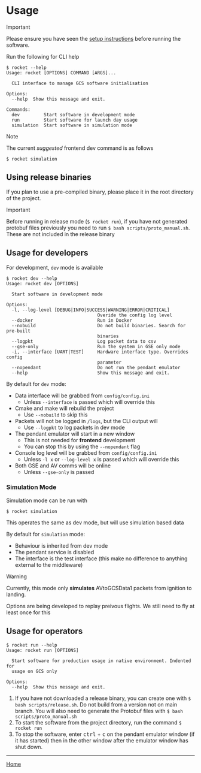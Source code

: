 # Usage

> [!IMPORTANT]
> Please ensure you have seen the [setup instructions](setup.md) before running the software.

Run the following for CLI help

```terminal
$ rocket --help
Usage: rocket [OPTIONS] COMMAND [ARGS]...

  CLI interface to manage GCS software initialisation

Options:
  --help  Show this message and exit.

Commands:
  dev         Start software in development mode
  run         Start software for launch day usage
  simulation  Start software in simulation mode
```

> [!NOTE] 
> The current *suggested* frontend dev command is as follows
> ```
> $ rocket simulation
> ```

## Using release binaries

If you plan to use a pre-compiled binary, please place it in the root directory of the project.


> [!IMPORTANT]
> Before running in release mode (`$ rocket run`), if you have not generated protobuf files previously you need to run `$ bash scripts/proto_manual.sh`. These are not included in the release binary


## Usage for developers

For development, `dev` mode is available

```terminal
$ rocket dev --help                       
Usage: rocket dev [OPTIONS]

  Start software in development mode

Options:
  -l, --log-level [DEBUG|INFO|SUCCESS|WARNING|ERROR|CRITICAL]
                                  Overide the config log level
  --docker                        Run in Docker
  --nobuild                       Do not build binaries. Search for pre-built
                                  binaries
  --logpkt                        Log packet data to csv
  --gse-only                      Run the system in GSE only mode
  -i, --interface [UART|TEST]     Hardware interface type. Overrides config
                                  parameter
  --nopendant                     Do not run the pendant emulator
  --help                          Show this message and exit.
```

By default for `dev` mode: 
- Data interface will be grabbed from `config/config.ini`
  - Unless `--interface` is passed which will override this
- Cmake and make will rebuild the project
  - Use `--nobuild` to skip this
- Packets will not be logged in `/logs`, but the CLI output will
  - Use `--logpkt` to log packets in dev mode
- The pendant emulator will start in a new window
  - This is not needed for **frontend** development
  - You can stop this by using the `--nopendant` flag
- Console log level will be grabbed from `config/config.ini`
  - Unless `-l x` or `--log-level x` is passed which will override this
- Both GSE and AV comms will be online
  - Unless `--gse-only` is passed

### Simulation Mode

Simulation mode can be run with 

```terminal
$ rocket simulation
```

This operates the same as dev mode, but will use simulation based data 

By default for `simulation` mode: 
- Behaviour is inherited from dev mode
- The pendant service is disabled
- The interface is the test interface (this make no difference to anything external to the middleware)


> [!WARNING]
> Currently, this mode only **simulates** AVtoGCSData1 packets from ignition to landing.
> 
> Options are being developed to replay preivous flights. We still need to fly at least once for this

## Usage for operators

```terminal
$ rocket run --help
Usage: rocket run [OPTIONS]

  Start software for production usage in native environment. Indented for
  usage on GCS only

Options:
  --help  Show this message and exit.
```

1. If you have not downloaded a release binary, you can create one with `$ bash scripts/release.sh`. Do not build from a version not on main branch. You will also need to generate the Protobuf files with `$ bash scripts/proto_manual.sh`
2. To start the software from the project directory, run the command `$ rocket run`
3. To stop the software, enter <kbd>ctrl</kbd> + <kbd>c</kbd> on the pendant emulator window (if it has started) then in the other window after the emulator window has shut down. 
 
---

[Home](../README.md)
